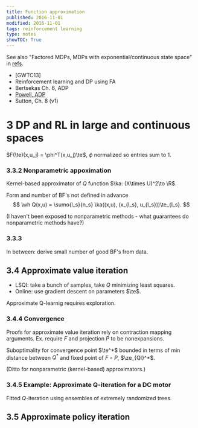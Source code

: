 ```yaml
---
title: Function approximation
published: 2016-11-01
modified: 2016-11-01
tags: reinforcement learning
type: notes
showTOC: True
---
```


See also "Factored MDPs, MDPs with exponential/continuous state space" in [refs](rl_refs.html).

* [GWTC13]
* Reinforcement learning and DP using FA
* Bertsekas Ch. 6, ADP
* [Powell, ADP](http://site.ebrary.com/lib/princeton/reader.action?docID=10501323)
* Sutton, Ch. 8 (v1)

# 3 DP and RL in large and continuous spaces

$F(\te)(x,u_j) = \phi^T(x,u_j)\te$, $\phi$ normalized so entries sum to 1.

### 3.3.2 Nonparametric appoximation

Kernel-based approximator of $Q$ function $\ka: (X\times U)^2\to \R$.

Form and number of BF's not defined in advance
$$
\wh Q(x,u) = \sumo{l_s}{n_s} \ka((x,u), (x_{l_s}, u_{l_s}))\te_{l_s}.
$$

(I haven't been exposed to nonparametric methods - what guarantees do nonparametric methods have?) <!-- relies on kernel function that makes sense for the space -->

### 3.3.3

In between: derive small number of good BF's from data.

## 3.4 Approximate value iteration

* LSQI: take a bunch of samples, take $Q$ minimizing least squares.
* Online: use gradient descent on parameters $\te$.

Approximate Q-learnig requires exploration.

### 3.4.4 Convergence

Proofs for approximate value iteration rely on contraction mapping arguments. Ex. require $F$ and projection $P$ to be nonexpansions.

Suboptimality for convergence point $\te^*$ bounded in terms of min distance between $Q^*$ and fixed point of $F\circ P$, $\ze_{QI}^*$.

(Ditto for nonparametric (kernel-based) approximators.)

### 3.4.5 Example: Approximate Q-iteration for a DC motor

Fitted $Q$-iteration using ensembles of extremely randomized trees.

## 3.5 Approximate policy iteration

